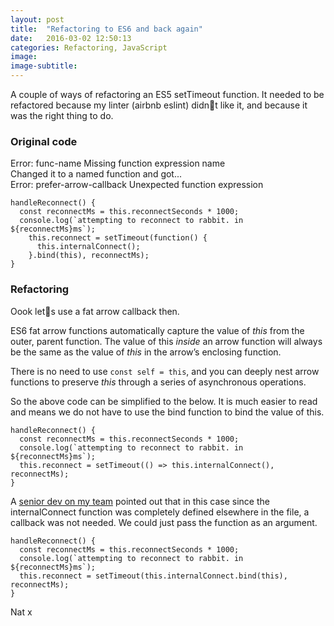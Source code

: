 ```yaml
---
layout: post
title:  "Refactoring to ES6 and back again"
date:   2016-03-02 12:50:13
categories: Refactoring, JavaScript
image:
image-subtitle:
---
```


A couple of ways of refactoring an ES5 setTimeout function. It needed to be refactored because my linter (airbnb eslint) didn&#0027;t like it, and because it was the right thing to do.

### Original code

Error: func-name Missing function expression name<br>
Changed it to a named function and got...<br>
Error: prefer-arrow-callback Unexpected function expression<br>

    handleReconnect() {
      const reconnectMs = this.reconnectSeconds * 1000;
      console.log(`attempting to reconnect to rabbit. in ${reconnectMs}ms`);
        this.reconnect = setTimeout(function() {
          this.internalConnect();
        }.bind(this), reconnectMs);
    }

### Refactoring

Oook let&#0027;s use a fat arrow callback then.

ES6 fat arrow functions automatically capture the value of *this* from the outer, parent function. The value of this *inside* an arrow function will always be the same as the value of *this* in the arrow’s enclosing function.

There is no need to use `const self = this`, and you can deeply nest arrow functions to preserve *this* through a series of asynchronous operations.

So the above code can be simplified to the below. It is much easier to read and means we do not have to use the bind function to bind the value of this.

    handleReconnect() {
      const reconnectMs = this.reconnectSeconds * 1000;
      console.log(`attempting to reconnect to rabbit. in ${reconnectMs}ms`);
      this.reconnect = setTimeout(() => this.internalConnect(), reconnectMs);
    }

A <a href="https://about.me/riccardocoppola" target="_blank"/>senior dev on my team</a> pointed out that in this case since the internalConnect function was completely defined elsewhere in the file, a callback was not needed. We could just pass the function as an argument.

    handleReconnect() {
      const reconnectMs = this.reconnectSeconds * 1000;
      console.log(`attempting to reconnect to rabbit. in ${reconnectMs}ms`);
      this.reconnect = setTimeout(this.internalConnect.bind(this), reconnectMs);
    }

Nat x
